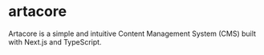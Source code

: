 # artacore
Artacore is a simple and intuitive Content Management System (CMS) built with Next.js and TypeScript. 
